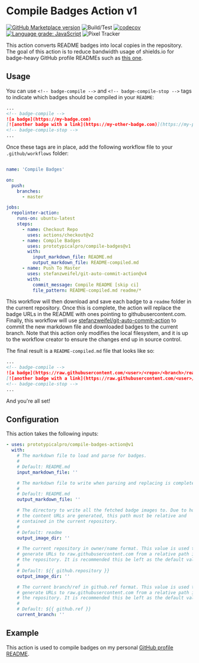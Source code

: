 # Compile Badges Action v1

[![GitHub Marketplace version](https://img.shields.io/github/release/prototypicalpro/compile-badges-action.svg?label=Marketplace&logo=github)](https://github.com/marketplace/actions/compile-badges-action)
![Build/Test](https://github.com/prototypicalpro/compile-badges-action/workflows/Build/Test/badge.svg?event=push)
[![codecov](https://codecov.io/gh/prototypicalpro/compile-badges-action/branch/main/graph/badge.svg)](https://codecov.io/gh/prototypicalpro/compile-badges-action)
[![Language grade: JavaScript](https://img.shields.io/lgtm/grade/javascript/g/prototypicalpro/compile-badges-action.svg?logo=lgtm&logoWidth=18)](https://lgtm.com/projects/g/prototypicalpro/compile-badges-action/context:javascript)
![Pixel Tracker](https://track.prototypical.pro?source=github&repo=compile-badges-action)

This action converts README badges into local copies in the repository. The goal of this action is to reduce bandwidth usage of shields.io for badge-heavy GitHub profile READMEs such as [this one](https://github.com/prototypicalpro/prototypicalpro).

## Usage

You can use `<!-- badge-compile -->` and `<!-- badge-compile-stop -->` tags to indicate which badges should be compiled in your `README`:
```markdown
...
<!-- badge-compile -->
![a badge](https://my-badge.com)
[![another badge with a link](https://my-other-badge.com)](https://my-project.com)
<!-- badge-compile-stop -->
...
```
Once these tags are in place, add the following workflow file to your `.github/workflows` folder:
```yaml

name: 'Compile Badges'

on:
  push:
    branches:
      - master

jobs:
  repolinter-action:
    runs-on: ubuntu-latest
    steps:
      - name: Checkout Repo
        uses: actions/checkout@v2
      - name: Compile Badges
        uses: prototypicalpro/compile-badges@v1
        with:
          input_markdown_file: README.md
          output_markdown_file: README-compiled.md
      - name: Push To Master
        uses: stefanzweifel/git-auto-commit-action@v4
        with:
          commit_message: Compile README [skip ci]
          file_pattern: README-compiled.md readme/*

```
This workflow will then download and save each badge to a `readme` folder in the current repository. Once this is complete, the action will replace the badge URLs in the README with ones pointing to githubusercontent.com. Finally, this workflow will use [stefanzweifel/git-auto-commit-action](https://github.com/stefanzweifel/git-auto-commit-action) to commit the new markdown file and downloaded badges to the current branch. Note that this action only modifies the local filesystem, and it is up to the workflow creator to ensure the changes end up in source control.

 The final result is a `README-compiled.md` file that looks like so:
```markdown
...
<!-- badge-compile -->
![a badge](https://raw.githubusercontent.com/<user>/<repo>/<branch>/readme/badge-0.svg)
[![another badge with a link](https://raw.githubusercontent.com/<user>/<repo>/<branch>/readme/badge-1.svg)](https://my-project.com)
<!-- badge-compile-stop -->
...
```
And you're all set!

## Configuration

This action takes the following inputs:
```yaml
- uses: prototypicalpro/compile-badges-action@v1
  with:
    # The markdown file to load and parse for badges.
    #
    # Default: README.md
    input_markdown_file: ''

    # The markdown file to write when parsing and replacing is complete.
    #
    # Default: README.md
    output_markdown_file: ''

    # The directory to write all the fetched badge images to. Due to how
    # the content URLs are generated, this path must be relative and
    # contained in the current repository.
    #
    # Default: readme
    output_image_dir: ''

    # The current repository in owner/name format. This value is used to
    # generate URLs to raw.githubusercontent.com from a relative path in
    # the repository. It is recommended this be left as the default value.
    #
    # Default: ${{ github.repository }}
    output_image_dir: ''

    # The current branch/ref in github.ref format. This value is used to
    # generate URLs to raw.githubusercontent.com from a relative path in
    # the repository. It is recommended this be left as the default value.
    #
    # Default: ${{ github.ref }}
    current_branch: ''
```

## Example

This action is used to compile badges on my personal [GitHub profile README](https://github.com/prototypicalpro/prototypicalpro).
